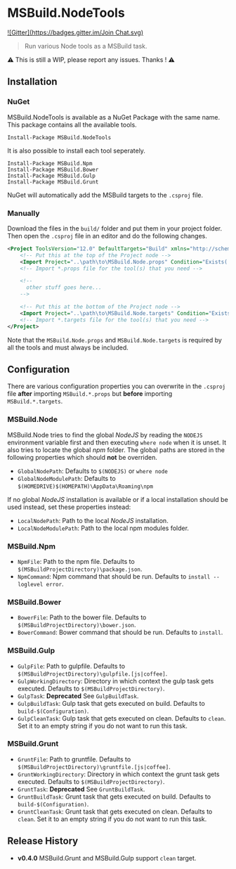 MSBuild.NodeTools
============
[![Gitter](https://badges.gitter.im/Join Chat.svg)](https://gitter.im/kmees/MSBuild.NodeTools?utm_source=badge&utm_medium=badge&utm_campaign=pr-badge&utm_content=badge)
> Run various Node tools as a MSBuild task.

:warning: This is still a WIP, please report any issues. Thanks ! :warning:

Installation
------------

### NuGet

MSBuild.NodeTools is available as a NuGet Package with the same name. This
package contains all the available tools.

```
Install-Package MSBuild.NodeTools
```

It is also possible to install each tool seperately.

```
Install-Package MSBuild.Npm
Install-Package MSBuild.Bower
Install-Package MSBuild.Gulp
Install-Package MSBuild.Grunt
```

NuGet will automatically add the MSBuild targets to the `.csproj` file.

### Manually

Download the files in the `build/` folder and put them in your project folder.
Then open the `.csproj` file in an editor and do the following changes.

```xml
<Project ToolsVersion="12.0" DefaultTargets="Build" xmlns="http://schemas.microsoft.com/developer/msbuild/2003">
    <!-- Put this at the top of the Project node -->
    <Import Project="..\path\to\MSBuild.Node.props" Condition="Exists('..\path\to\MSBuild.Node.props')" />
    <!-- Import *.props file for the tool(s) that you need -->

    <!--
      other stuff goes here...
    -->

    <!-- Put this at the bottom of the Project node -->
    <Import Project="..\path\to\MSBuild.Node.targets" Condition="Exists('..\path\to\MSBuild.Node.targets')" />
    <!-- Import *.targets file for the tool(s) that you need -->
</Project>
```

Note that the `MSBuild.Node.props` and `MSBuild.Node.targets` is required by
all the tools and must always be included.

Configuration
-------------

There are various configuration properties you can overwrite in the `.csproj` file 
**after** importing `MSBuild.*.props` but **before** importing `MSBuild.*.targets`.

### MSBuild.Node

MSBuild.Node tries to find the global *NodeJS* by reading the `NODEJS` environment
variable first and then executing `where node` when it is unset.
It also tries to locate the global *npm* folder.  The global paths are stored in
the following properties which should **not** be overriden.

  * `GlobalNodePath`: Defaults to `$(NODEJS)` or `where node`
  * `GlobalNodeModulePath`: Defaults to `$(HOMEDRIVE)$(HOMEPATH)\AppData\Roaming\npm`

If no global *NodeJS* installation is available or if a local installation should 
be used instead, set these properties instead:

  * `LocalNodePath`: Path to the local *NodeJS* installation.
  * `LocalNodeModulePath`: Path to the local npm modules folder.

### MSBuild.Npm

  * `NpmFile`: Path to the npm file. Defaults to `$(MSBuildProjectDirectory)\package.json`.
  * `NpmCommand`: Npm command that should be run. Defaults to `install --loglevel error`.

### MSBuild.Bower

  * `BowerFile`: Path to the bower file. Defaults to `$(MSBuildProjectDirectory)\bower.json`.
  * `BowerCommand`: Bower command that should be run. Defaults to `install`.

### MSBuild.Gulp

  * `GulpFile`: Path to gulpfile. Defaults to `$(MSBuildProjectDirectory)\gulpfile.[js|coffee]`.
  * `GulpWorkingDirectory`: Directory in which context the gulp task gets executed. Defaults to `$(MSBuildProjectDirectory)`.
  * `GulpTask`: **Deprecated** See `GulpBuildTask`.
  * `GulpBuildTask`: Gulp task that gets executed on build. Defaults to `build-$(Configuration)`.
  * `GulpCleanTask`: Gulp task that gets executed on clean. Defaults to `clean`. Set it to an empty string if you do not want to run this task.

### MSBuild.Grunt

  * `GruntFile`: Path to gruntfile. Defaults to `$(MSBuildProjectDirectory)\gruntfile.[js|coffee]`.
  * `GruntWorkingDirectory`: Directory in which context the grunt task gets executed. Defaults to `$(MSBuildProjectDirectory)`.
  * `GruntTask`: **Deprecated** See `GruntBuildTask`.
  * `GruntBuildTask`: Grunt task that gets executed on build. Defaults to `build-$(Configuration)`.
  * `GruntCleanTask`: Grunt task that gets executed on clean. Defaults to `clean`. Set it to an empty string if you do not want to run this task.

Release History
---------------

  * **v0.4.0**   MSBuild.Grunt and MSBuild.Gulp support `clean` target.
